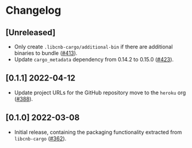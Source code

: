 # Changelog

## [Unreleased]

- Only create `.libcnb-cargo/additional-bin` if there are additional binaries to bundle ([#413](https://github.com/heroku/libcnb.rs/pull/413)).
- Update `cargo_metadata` dependency from 0.14.2 to 0.15.0 ([#423](https://github.com/heroku/libcnb.rs/pull/423)).

## [0.1.1] 2022-04-12

- Update project URLs for the GitHub repository move to the `heroku` org ([#388](https://github.com/heroku/libcnb.rs/pull/388)).

## [0.1.0] 2022-03-08

- Initial release, containing the packaging functionality extracted from `libcnb-cargo` ([#362](https://github.com/heroku/libcnb.rs/pull/362)).
